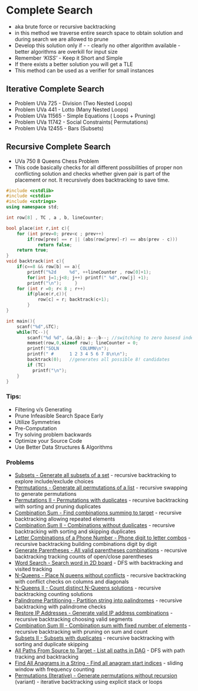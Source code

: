 # Complete Search

- aka brute force or recursive backtracking
- in this method we traverse entire search space to obtain solution and during search we are allowed to prune
- Develop this solution only if
      - - clearly no other algorithm available
        - better algorithms are overkill for input size
- Remember *‘KISS’* - Keep it Short and Simple
- If there exists a better solution you will get a TLE
- This method can be used as a verifier for small instances

## Iterative Complete Search

- Problem UVa 725 - Division (Two Nested Loops)
- Problem UVa 441 - Lotto (Many Nested Loops)
- Problem UVa 11565 - Simple Equations ( Loops + Pruning)
- Problem UVa 11742 - Social Constraints( Permutations)
- Problem UVa 12455 - Bars (Subsets)

## Recursive Complete Search

- UVa 750 8 Queens Chess Problem
- This code basically checks for all different possibilities of proper non conflicting solution and checks whether given pair is part of the  placement or not. It recursively does backtracking to save time.

````c++
#include <cstdlib>
#include <cstdio>
#include <cstrings>
using namespace std;

int row[8] , TC , a , b, lineCounter;

bool place(int r,int c){
    for (int prev=0; prev<c ; prev++)
        if(row[prev] == r || (abs(row[prev]-r) == abs(prev - c)))
            return false;
    return true;
}
void backtrack(int c){
    if(c==8 && row[b] == a){
        printf("%2d		%d", ++lineCounter , row[0]+1);
        for(int j=1;j<8; j++) printf(" %d",row[j] +1);
        printf("\n");     }
    for (int r =0; r< 8 ; r++)
        if(place(r,c)){
            row[c] = r; backtrack(c+1);
        }
}

int main(){
    scanf("%d",&TC);
    while(TC--){
        scanf("%d %d", &a,&b); a--;b--; //switching to zero basesd indexing
        memset(row,0,sizeof row); lineCounter = 0;
        printf("SOLN		COLUMN\n");
        printf(" # 		1 2 3 4 5 6 7 8\n\n");
        backtrack(0);	//generates all possible 8! candidates
        if (TC) 
          printf("\n");            
    } 
}
````

### Tips:

- Filtering v/s Generating
- Prune Infeasible Search Space Early
- Utilize Symmetries
- Pre-Computation
- Try solving problem backwards
- Optimize your Source Code
- Use Better Data Structures & Algorithms

### Problems

-  [Subsets - Generate all subsets of a set](https://leetcode.com/problems/subsets/) - recursive backtracking to explore include/exclude choices  
-  [Permutations - Generate all permutations of a list](https://leetcode.com/problems/permutations/) - recursive swapping to generate permutations  
-  [Permutations II - Permutations with duplicates](https://leetcode.com/problems/permutations-ii/) - recursive backtracking with sorting and pruning duplicates  
-  [Combination Sum - Find combinations summing to target](https://leetcode.com/problems/combination-sum/) - recursive backtracking allowing repeated elements  
-  [Combination Sum II - Combinations without duplicates](https://leetcode.com/problems/combination-sum-ii/) - recursive backtracking with sorting and skipping duplicates  
-  [Letter Combinations of a Phone Number - Phone digit to letter combos](https://leetcode.com/problems/letter-combinations-of-a-phone-number/) - recursive backtracking building combinations digit by digit  
-  [Generate Parentheses - All valid parentheses combinations](https://leetcode.com/problems/generate-parentheses/) - recursive backtracking tracking counts of open/close parentheses  
-  [Word Search - Search word in 2D board](https://leetcode.com/problems/word-search/) - DFS with backtracking and visited tracking  
-  [N-Queens - Place N queens without conflicts](https://leetcode.com/problems/n-queens/) - recursive backtracking with conflict checks on columns and diagonals  
-  [N-Queens II - Count distinct N-Queens solutions](https://leetcode.com/problems/n-queens-ii/) - recursive backtracking counting solutions  
-  [Palindrome Partitioning - Partition string into palindromes](https://leetcode.com/problems/palindrome-partitioning/) - recursive backtracking with palindrome checks  
-  [Restore IP Addresses - Generate valid IP address combinations](https://leetcode.com/problems/restore-ip-addresses/) - recursive backtracking choosing valid segments  
-  [Combination Sum III - Combination sum with fixed number of elements](https://leetcode.com/problems/combination-sum-iii/) - recursive backtracking with pruning on sum and count  
-  [Subsets II - Subsets with duplicates](https://leetcode.com/problems/subsets-ii/) - recursive backtracking with sorting and duplicate skipping  
-  [All Paths From Source to Target - List all paths in DAG](https://leetcode.com/problems/all-paths-from-source-to-target/) - DFS with path tracking and backtracking  
-  [Find All Anagrams in a String - Find all anagram start indices](https://leetcode.com/problems/find-all-anagrams-in-a-string/) - sliding window with frequency counting  
-  [Permutations (Iterative) - Generate permutations without recursion](https://leetcode.com/problems/permutations/) (variant) - iterative backtracking using explicit stack or loops  

